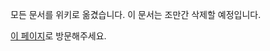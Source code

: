 모든 문서를 위키로 옮겼습니다. 이 문서는 조만간 삭제할 예정입니다.

[이 페이지](https://github.com/taeminhong/sysadmin/wiki/%EC%84%9C%EB%B8%8C%EB%B2%84%EC%A0%84-%EC%84%9C%EB%B2%84-%EA%B5%AC%EB%8F%99%ED%95%98%EA%B8%B0)로 방문해주세요.
